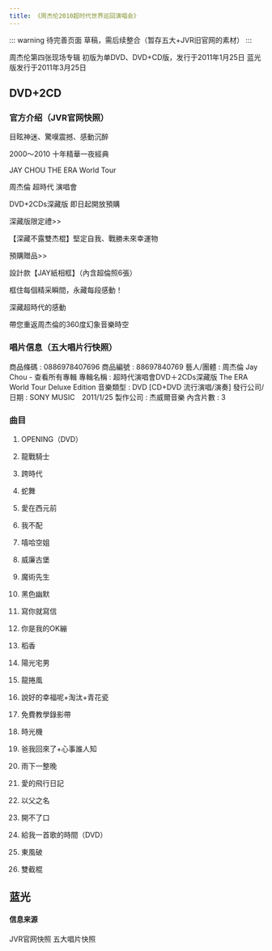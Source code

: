 ```yaml
---
title: 《周杰伦2010超时代世界巡回演唱会》
---
```


::: warning 待完善页面
草稿，需后续整合（暂存五大+JVR旧官网的素材）
:::


周杰伦第四张现场专辑
初版为单DVD、DVD+CD版，发行于2011年1月25日
蓝光版发行于2011年3月25日

## DVD+2CD
### 官方介绍（JVR官网快照）
目眩神迷、驚嘆震撼、感動沉醉

2000～2010 十年精華一夜經典
 

JAY CHOU THE ERA World Tour

周杰倫 超時代 演唱會
 

DVD+2CDs深藏版 即日起開放預購
 

深藏版限定禮>>

【深藏不露雙杰棍】堅定自我、戰勝未來幸運物
 

預購贈品>>

設計款【JAY紙相框】（內含超倫照6張）

框住每個精采瞬間，永藏每段感動！
 

深藏超時代的感動

帶您重返周杰倫的360度幻象音樂時空
### 唱片信息（五大唱片行快照）

商品條碼 :	0886978407696
商品編號 :	88697840769
藝人/團體 :	周杰倫 Jay Chou - 查看所有專輯
專輯名稱 :	超時代演唱會DVD＋2CDs深藏版
The ERA World Tour Deluxe Edition
音樂類型 :	DVD  [CD+DVD 流行演唱/演奏]
發行公司/日期 :	SONY MUSIC　2011/1/25
製作公司 :	杰威爾音樂
內含片數 :	3     

### 曲目

1. OPENING（DVD）	
 
2. 龍戰騎士	

3. 跨時代

4. 蛇舞

5. 愛在西元前

6. 我不配			

7. 嘻哈空姐

8. 威廉古堡

9. 魔術先生

10. 黑色幽默

11. 寫你就寫信

12. 你是我的OK繃

13. 稻香

14. 陽光宅男

15. 龍捲風

16. 說好的幸福呢+淘汰+青花瓷	

17. 免費教學錄影帶

18. 時光機

19. 爸我回來了+心事誰人知

20. 雨下一整晚

21. 愛的飛行日記

22. 以父之名

23. 開不了口

24. 給我一首歌的時間（DVD）

25. 東風破

26. 雙截棍

## 蓝光




#### 信息来源
JVR官网快照
五大唱片快照
